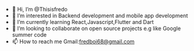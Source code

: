 - 👋 Hi, I’m @Thisisfredo
- 👀 I’m interested in Backend development and mobile app development
- 🌱 I’m currently learning React,Javascript,Flutter and Dart
- 💞️ I’m looking to collaborate on open source projects e.g like Google summer code 
- 📫 How to reach me Gmail:fredboi68@gmail.com

<!---
Thisisfredo/Thisisfredo is a ✨ special ✨ repository because its `README.md` (this file) appears on your GitHub profile.
You can click the Preview link to take a look at your changes.
--->
